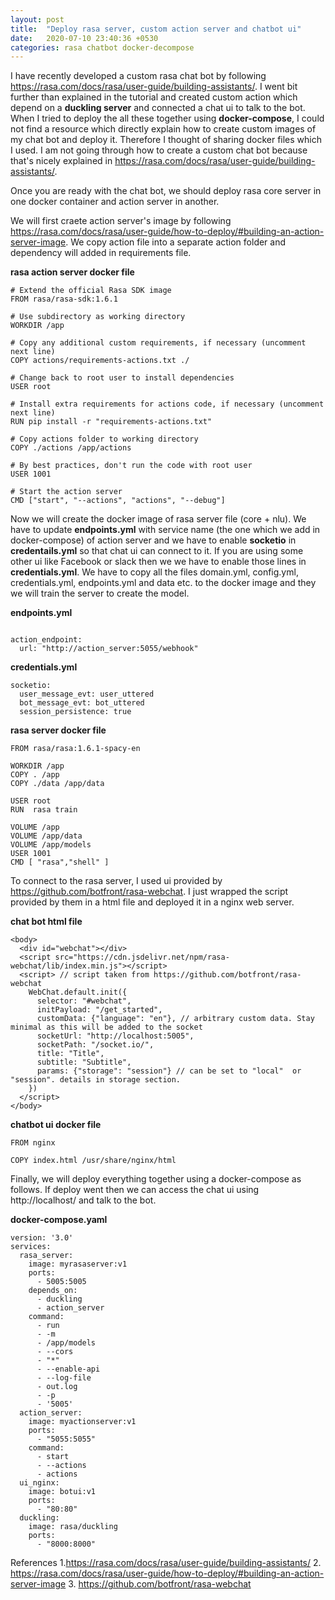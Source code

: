 ```yaml
---
layout: post
title:  "Deploy rasa server, custom action server and chatbot ui"
date:   2020-07-10 23:40:36 +0530
categories: rasa chatbot docker-decompose
---
```

I have recently developed a custom rasa chat bot by following https://rasa.com/docs/rasa/user-guide/building-assistants/. I went bit further than explained in the tutorial and created custom action which depend on a **duckling server** and connected a chat ui to talk to the bot. When I tried to deploy the all these together using **docker-compose**, I could not find a resource which directly explain how to create custom images of my chat bot and deploy it. Therefore I thought of sharing docker files which I used. I am not going through how to create a custom chat bot because that's nicely explained in https://rasa.com/docs/rasa/user-guide/building-assistants/. 

Once you are ready with the chat bot, we should deploy rasa core server in one docker container and action server in another. 

We will first craete action server's image by following https://rasa.com/docs/rasa/user-guide/how-to-deploy/#building-an-action-server-image. We copy action file into a separate action folder and dependency will added in requirements file.

**rasa action server docker file**

```
# Extend the official Rasa SDK image
FROM rasa/rasa-sdk:1.6.1

# Use subdirectory as working directory
WORKDIR /app

# Copy any additional custom requirements, if necessary (uncomment next line)
COPY actions/requirements-actions.txt ./

# Change back to root user to install dependencies
USER root

# Install extra requirements for actions code, if necessary (uncomment next line)
RUN pip install -r "requirements-actions.txt"

# Copy actions folder to working directory
COPY ./actions /app/actions

# By best practices, don't run the code with root user
USER 1001

# Start the action server
CMD ["start", "--actions", "actions", "--debug"]
```
Now we will create the docker image of rasa server file (core + nlu). We have to update **endpoints.yml** with service name (the one which we add in docker-compose) of action server and we have to enable **socketio** in **credentails.yml** so that chat ui can connect to it. If you are using some other ui like Facebook or slack then we we have to enable those lines in **credentials.yml**. We have to copy all the files domain.yml, config.yml, credentials.yml, endpoints.yml and data etc. to the docker image and they we will train the server to create the model.

**endpoints.yml**
```

action_endpoint:
  url: "http://action_server:5055/webhook"
```

**credentials.yml**
```
socketio:
  user_message_evt: user_uttered
  bot_message_evt: bot_uttered
  session_persistence: true
```

**rasa server docker file**
```
FROM rasa/rasa:1.6.1-spacy-en

WORKDIR /app
COPY . /app
COPY ./data /app/data

USER root
RUN  rasa train

VOLUME /app
VOLUME /app/data
VOLUME /app/models
USER 1001
CMD [ "rasa","shell" ]

```
To connect to the rasa server, I used ui provided by https://github.com/botfront/rasa-webchat. I just wrapped the script provided by them in a html file and deployed it in a nginx web server.

**chat bot html file** 
```
<body>
  <div id="webchat"></div>
  <script src="https://cdn.jsdelivr.net/npm/rasa-webchat/lib/index.min.js"></script>
  <script> // script taken from https://github.com/botfront/rasa-webchat
    WebChat.default.init({
      selector: "#webchat",
      initPayload: "/get_started",
      customData: {"language": "en"}, // arbitrary custom data. Stay minimal as this will be added to the socket
      socketUrl: "http://localhost:5005",
      socketPath: "/socket.io/",
      title: "Title",
      subtitle: "Subtitle",
      params: {"storage": "session"} // can be set to "local"  or "session". details in storage section.
    })
  </script>
</body>

```
**chatbot ui docker file**

```
FROM nginx

COPY index.html /usr/share/nginx/html

```

Finally, we will deploy everything together using a docker-compose as follows. If deploy went then we can access the chat ui using  http://localhost/ and talk to the bot.

**docker-compose.yaml**
```
version: '3.0'
services:
  rasa_server:
    image: myrasaserver:v1
    ports:
      - 5005:5005
    depends_on:
      - duckling
      - action_server
    command:
      - run
      - -m
      - /app/models
      - --cors
      - "*"
      - --enable-api
      - --log-file
      - out.log
      - -p
      - '5005'
  action_server:
    image: myactionserver:v1
    ports:
      - "5055:5055"
    command:
      - start
      - --actions
      - actions
  ui_nginx:
    image: botui:v1
    ports:
      - "80:80"
  duckling:
    image: rasa/duckling
    ports:
      - "8000:8000"

```

References
1.https://rasa.com/docs/rasa/user-guide/building-assistants/
2. https://rasa.com/docs/rasa/user-guide/how-to-deploy/#building-an-action-server-image
3. https://github.com/botfront/rasa-webchat
